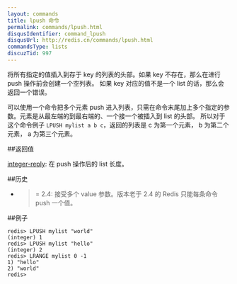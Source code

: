 ```yaml
---
layout: commands
title: lpush 命令
permalink: commands/lpush.html
disqusIdentifier: command_lpush
disqusUrl: http://redis.cn/commands/lpush.html
commandsType: lists
discuzTid: 997
---
```


将所有指定的值插入到存于 key 的列表的头部。如果 key 不存在，那么在进行 push 操作前会创建一个空列表。 如果 key 对应的值不是一个 list 的话，那么会返回一个错误。

可以使用一个命令把多个元素 push 进入列表，只需在命令末尾加上多个指定的参数。元素是从最左端的到最右端的、一个接一个被插入到 list 的头部。 所以对于这个命令例子 `LPUSH mylist a b c`，返回的列表是 c 为第一个元素， b 为第二个元素， a 为第三个元素。

##返回值

[integer-reply](/topics/protocol.html#integer-reply): 在 push 操作后的 list 长度。

##历史


- >= 2.4: 接受多个 value 参数。版本老于 2.4 的 Redis 只能每条命令 push 一个值。

##例子

	redis> LPUSH mylist "world"
	(integer) 1
	redis> LPUSH mylist "hello"
	(integer) 2
	redis> LRANGE mylist 0 -1
	1) "hello"
	2) "world"
	redis> 